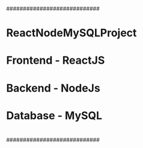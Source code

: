 ############################
#                          #
#  ReactNodeMySQLProject   #
#  Frontend   -  ReactJS   #
#  Backend    -   NodeJs   #
#  Database   -    MySQL   #
#                          #
############################
